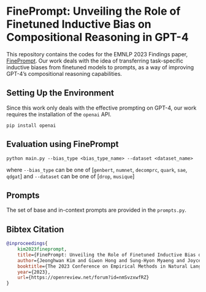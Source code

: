 # FinePrompt: Unveiling the Role of Finetuned Inductive Bias on Compositional Reasoning in GPT-4
This repository contains the codes for the EMNLP 2023 Findings paper, [FinePrompt](https://openreview.net/forum?id=nmSvzxwfRZ&referrer=%5Bthe%20profile%20of%20Jeonghwan%20Kim%5D(%2Fprofile%3Fid%3D~Jeonghwan_Kim2)).
Our work deals with the idea of transferring task-specific inductive biases from finetuned models to prompts, as a way of improving GPT-4’s compositional reasoning capabilities.

## Setting Up the Environment
Since this work only deals with the effective prompting on GPT-4, our work requires the installation of the `openai` API.
```shell
pip install openai
```

## Evaluation using FinePrompt
```shell
python main.py --bias_type <bias_type_name> --dataset <dataset_name>
```
where `--bias_type` can be one of [`genbert`, `numnet`, `decomprc`, `quark`, `sae`, `qdgat`] and `--dataset` can be one of [`drop`, `musique`]

## Prompts
The set of base and in-context prompts are provided in the `prompts.py`.

## Bibtex Citation
```Bibtex
@inproceedings{
	kim2023fineprompt,
	title={FinePrompt: Unveiling the Role of Finetuned Inductive Bias on Compositional Reasoning in {GPT}-4},
	author={Jeonghwan Kim and Giwon Hong and Sung-Hyon Myaeng and Joyce Jiyoung Whang},
	booktitle={The 2023 Conference on Empirical Methods in Natural Language Processing},
	year={2023},
	url={https://openreview.net/forum?id=nmSvzxwfRZ}
}
```
